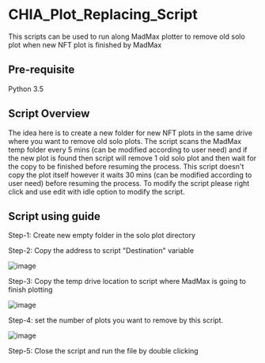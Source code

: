 # CHIA_Plot_Replacing_Script

This scripts can be used to run along MadMax plotter to remove old solo plot when new NFT plot is finished by MadMax

**Pre-requisite**
---------------------------------------------------------------------------------------------------------------
Python 3.5

**Script Overview**
---------------------------------------------------------------------------------------------------------------
The idea here is to create a new folder for new NFT plots in the same drive where you want to remove old solo plots.
The script scans the MadMax temp folder every 5 mins (can be modified according to user need) and if the new plot is 
found then script will remove 1 old solo plot and then wait for the copy to be finished before resuming the process. 
This script doesn't copy the plot itself however it waits 30 mins (can be modified according to user need) before resuming
the process. To modify the script please right click and use edit with idle option to modify the script.

**Script using guide**
---------------------------------------------------------------------------------------------------------------
Step-1: Create new empty folder in the solo plot directory

Step-2: Copy the address to script "Destination" variable 

![image](https://user-images.githubusercontent.com/87322367/125312116-e9c47f80-e32b-11eb-8d06-f816a584e1ea.png)

Step-3: Copy the temp drive location to script where MadMax is going to finish plotting

![image](https://user-images.githubusercontent.com/87322367/125312251-05c82100-e32c-11eb-9d8f-3170293ae4f8.png)

Step-4: set the number of plots you want to remove by this script.

![image](https://user-images.githubusercontent.com/87322367/125312382-209a9580-e32c-11eb-9172-069e3b63ee9e.png)

Step-5: Close the script and run the file by double clicking
